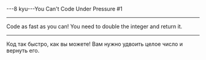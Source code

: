 ---8 kyu---You Can't Code Under Pressure #1

---

Code as fast as you can! You need to double the integer and return it.

---

Код так быстро, как вы можете! Вам нужно удвоить целое число и вернуть его.
